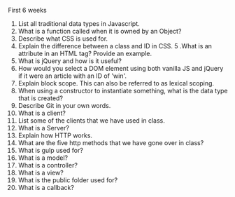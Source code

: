 First 6 weeks

1. List all traditional data types in Javascript.
2. What is a function called when it is owned by an Object?
3. Describe what CSS is used for.
4. Explain the difference between a class and ID in CSS.
5 .What is an attribute in an HTML tag? Provide an example.
6. What is jQuery and how is it useful?
7. How would you select a DOM element using both vanilla JS and jQuery if it were an article with an ID of 'win'.
8. Explain block scope. This can also be referred to as lexical scoping.
9. When using a constructor to instantiate something, what is the data type that is created? 
10. Describe Git in your own words.
11. What is a client?
12. List some of the clients that we have used in class.
13. What is a Server?
14. Explain how HTTP works.
15. What are the five http methods that we have gone over in class?
16. What is gulp used for?
17. What is a model?
18. What is a controller?
19. What is a view?
20. What is the public folder used for?
21. What is a callback?